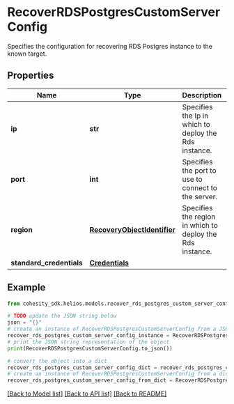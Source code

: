 # RecoverRDSPostgresCustomServerConfig

Specifies the configuration for recovering RDS Postgres instance to the known target.

## Properties

Name | Type | Description | Notes
------------ | ------------- | ------------- | -------------
**ip** | **str** | Specifies the Ip in which to deploy the Rds instance. | 
**port** | **int** | Specifies the port to use to connect to the server. | 
**region** | [**RecoveryObjectIdentifier**](RecoveryObjectIdentifier.md) | Specifies the region in which to deploy the Rds instance. | 
**standard_credentials** | [**Credentials**](Credentials.md) |  | 

## Example

```python
from cohesity_sdk.helios.models.recover_rds_postgres_custom_server_config import RecoverRDSPostgresCustomServerConfig

# TODO update the JSON string below
json = "{}"
# create an instance of RecoverRDSPostgresCustomServerConfig from a JSON string
recover_rds_postgres_custom_server_config_instance = RecoverRDSPostgresCustomServerConfig.from_json(json)
# print the JSON string representation of the object
print(RecoverRDSPostgresCustomServerConfig.to_json())

# convert the object into a dict
recover_rds_postgres_custom_server_config_dict = recover_rds_postgres_custom_server_config_instance.to_dict()
# create an instance of RecoverRDSPostgresCustomServerConfig from a dict
recover_rds_postgres_custom_server_config_from_dict = RecoverRDSPostgresCustomServerConfig.from_dict(recover_rds_postgres_custom_server_config_dict)
```
[[Back to Model list]](../README.md#documentation-for-models) [[Back to API list]](../README.md#documentation-for-api-endpoints) [[Back to README]](../README.md)


